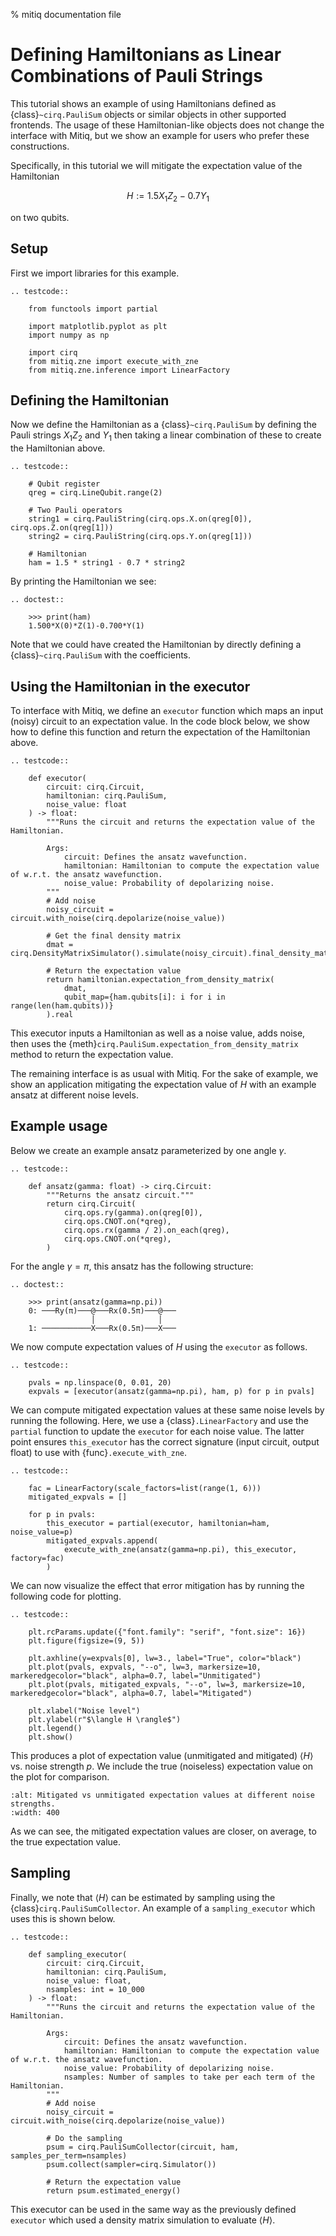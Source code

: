 % mitiq documentation file

# Defining Hamiltonians as Linear Combinations of Pauli Strings

This tutorial shows an example of using Hamiltonians defined as {class}`~cirq.PauliSum` objects or similar objects in other
supported frontends. The usage of these Hamiltonian-like objects does not change the interface with Mitiq, but we
show an example for users who prefer these constructions.

Specifically, in this tutorial we will mitigate the expectation value of the Hamiltonian

$$
H := 1.5 X_1 Z_2 - 0.7 Y_1
$$

on two qubits.

## Setup

First we import libraries for this example.

```{eval-rst}
.. testcode::

    from functools import partial

    import matplotlib.pyplot as plt
    import numpy as np

    import cirq
    from mitiq.zne import execute_with_zne
    from mitiq.zne.inference import LinearFactory
```

## Defining the Hamiltonian

Now we define the Hamiltonian as a {class}`~cirq.PauliSum` by defining the Pauli strings $X_1 Z_2$ and $Y_1$ then
taking a linear combination of these to create the Hamiltonian above.

```{eval-rst}
.. testcode::

    # Qubit register
    qreg = cirq.LineQubit.range(2)

    # Two Pauli operators
    string1 = cirq.PauliString(cirq.ops.X.on(qreg[0]), cirq.ops.Z.on(qreg[1]))
    string2 = cirq.PauliString(cirq.ops.Y.on(qreg[1]))

    # Hamiltonian
    ham = 1.5 * string1 - 0.7 * string2

```

By printing the Hamiltonian we see:

```{eval-rst}
.. doctest::

    >>> print(ham)
    1.500*X(0)*Z(1)-0.700*Y(1)
```

Note that we could have created the Hamiltonian by directly defining a {class}`~cirq.PauliSum` with the coefficients.

## Using the Hamiltonian in the executor

To interface with Mitiq, we define an `executor` function which maps an input (noisy) circuit to an expectation
value. In the code block below, we show how to define this function and return the expectation of the Hamiltonian above.

```{eval-rst}
.. testcode::

    def executor(
        circuit: cirq.Circuit,
        hamiltonian: cirq.PauliSum,
        noise_value: float
    ) -> float:
        """Runs the circuit and returns the expectation value of the Hamiltonian.

        Args:
            circuit: Defines the ansatz wavefunction.
            hamiltonian: Hamiltonian to compute the expectation value of w.r.t. the ansatz wavefunction.
            noise_value: Probability of depolarizing noise.
        """
        # Add noise
        noisy_circuit = circuit.with_noise(cirq.depolarize(noise_value))

        # Get the final density matrix
        dmat = cirq.DensityMatrixSimulator().simulate(noisy_circuit).final_density_matrix

        # Return the expectation value
        return hamiltonian.expectation_from_density_matrix(
            dmat,
            qubit_map={ham.qubits[i]: i for i in range(len(ham.qubits))}
        ).real
```

This executor inputs a Hamiltonian as well as a noise value, adds noise, then uses the
{meth}`cirq.PauliSum.expectation_from_density_matrix` method to return the expectation value.

The remaining interface is as usual with Mitiq. For the sake of example, we show an application mitigating the
expectation value of $H$ with an example ansatz at different noise levels.

## Example usage

Below we create an example ansatz parameterized by one angle $\gamma$.

```{eval-rst}
.. testcode::

    def ansatz(gamma: float) -> cirq.Circuit:
        """Returns the ansatz circuit."""
        return cirq.Circuit(
            cirq.ops.ry(gamma).on(qreg[0]),
            cirq.ops.CNOT.on(*qreg),
            cirq.ops.rx(gamma / 2).on_each(qreg),
            cirq.ops.CNOT.on(*qreg),
        )
```

For the angle $\gamma = \pi$, this ansatz has the following structure:

```{eval-rst}
.. doctest::

    >>> print(ansatz(gamma=np.pi))
    0: ───Ry(π)───@───Rx(0.5π)───@───
                  │              │
    1: ───────────X───Rx(0.5π)───X───
```

We now compute expectation values of $H$ using the `executor` as follows.

```{eval-rst}
.. testcode::

    pvals = np.linspace(0, 0.01, 20)
    expvals = [executor(ansatz(gamma=np.pi), ham, p) for p in pvals]
```

We can compute mitigated expectation values at these same noise levels by running the following. Here, we use a
{class}`.LinearFactory` and use the `partial` function to update the `executor` for each noise value. The latter point
ensures `this_executor` has the correct signature (input circuit, output float) to use with {func}`.execute_with_zne`.

```{eval-rst}
.. testcode::

    fac = LinearFactory(scale_factors=list(range(1, 6)))
    mitigated_expvals = []

    for p in pvals:
        this_executor = partial(executor, hamiltonian=ham, noise_value=p)
        mitigated_expvals.append(
            execute_with_zne(ansatz(gamma=np.pi), this_executor, factory=fac)
        )
```

We can now visualize the effect that error mitigation has by running the following code for plotting.

```{eval-rst}
.. testcode::

    plt.rcParams.update({"font.family": "serif", "font.size": 16})
    plt.figure(figsize=(9, 5))

    plt.axhline(y=expvals[0], lw=3., label="True", color="black")
    plt.plot(pvals, expvals, "--o", lw=3, markersize=10, markeredgecolor="black", alpha=0.7, label="Unmitigated")
    plt.plot(pvals, mitigated_expvals, "--o", lw=3, markersize=10, markeredgecolor="black", alpha=0.7, label="Mitigated")

    plt.xlabel("Noise level")
    plt.ylabel(r"$\langle H \rangle$")
    plt.legend()
    plt.show()
```

This produces a plot of expectation value (unmitigated and mitigated) $\langle H \rangle$ vs. noise strength
$p$. We include the true (noiseless) expectation value on the plot for comparison.

```{image} ../img/vqe-cirq-pauli-sum-mitigation-plot.png
:alt: Mitigated vs unmitigated expectation values at different noise strengths.
:width: 400
```

As we can see, the mitigated expectation values are closer, on average, to the true expectation value.

## Sampling

Finally, we note that $\langle H \rangle$ can be estimated by sampling using the {class}`cirq.PauliSumCollector`. An
example of a `sampling_executor` which uses this is shown below.

```{eval-rst}
.. testcode::

    def sampling_executor(
        circuit: cirq.Circuit,
        hamiltonian: cirq.PauliSum,
        noise_value: float,
        nsamples: int = 10_000
    ) -> float:
        """Runs the circuit and returns the expectation value of the Hamiltonian.

        Args:
            circuit: Defines the ansatz wavefunction.
            hamiltonian: Hamiltonian to compute the expectation value of w.r.t. the ansatz wavefunction.
            noise_value: Probability of depolarizing noise.
            nsamples: Number of samples to take per each term of the Hamiltonian.
        """
        # Add noise
        noisy_circuit = circuit.with_noise(cirq.depolarize(noise_value))

        # Do the sampling
        psum = cirq.PauliSumCollector(circuit, ham, samples_per_term=nsamples)
        psum.collect(sampler=cirq.Simulator())

        # Return the expectation value
        return psum.estimated_energy()
```

This executor can be used in the same way as the previously defined `executor` which used a density matrix simulation
to evaluate $\langle H \rangle$.
